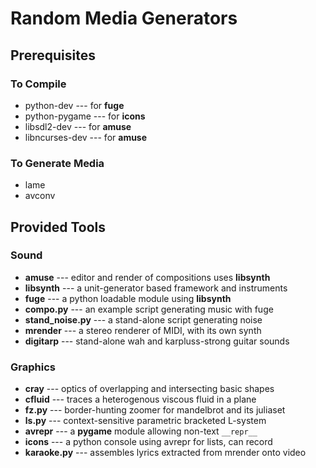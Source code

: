 # Random Media Generators

## Prerequisites

### To Compile

* python-dev --- for **fuge**
* python-pygame --- for **icons**
* libsdl2-dev --- for **amuse**
* libncurses-dev --- for **amuse**

### To Generate Media

* lame
* avconv

## Provided Tools

### Sound

* **amuse** --- editor and render of compositions uses **libsynth**
* **libsynth** --- a unit-generator based framework and instruments
* **fuge** --- a python loadable module using **libsynth**
* **compo.py** --- an example script generating music with fuge
* **stand_noise.py** --- a stand-alone script generating noise
* **mrender** --- a stereo renderer of MIDI, with its own synth
* **digitarp** --- stand-alone wah and karpluss-strong guitar sounds

### Graphics

* **cray** --- optics of overlapping and intersecting basic shapes
* **cfluid** --- traces a heterogenous viscous fluid in a plane
* **fz.py** --- border-hunting zoomer for mandelbrot and its juliaset
* **ls.py** --- context-sensitive parametric bracketed L-system
* **avrepr** --- a **pygame** module allowing non-text ``__repr__``
* **icons** --- a python console using avrepr for lists, can record
* **karaoke.py** --- assembles lyrics extracted from mrender onto video
